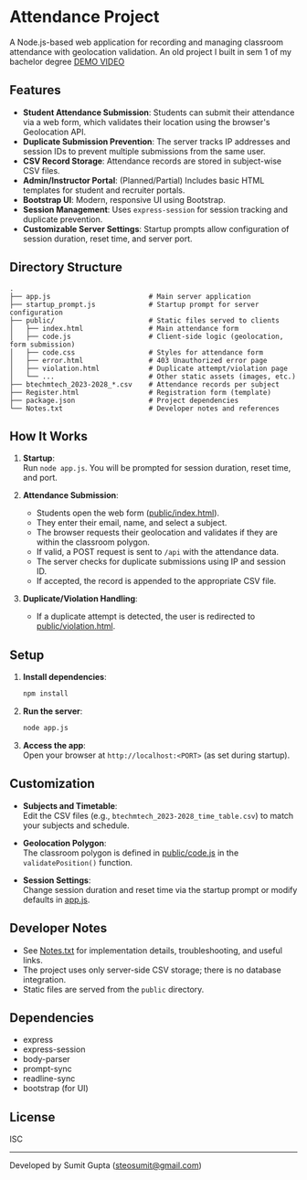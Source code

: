 # Attendance Project

A Node.js-based web application for recording and managing classroom attendance with geolocation validation. An old project I built in sem 1 of my bachelor degree
[DEMO VIDEO](https://drive.google.com/file/d/1WSBD_EG_We4qfY_T-5CpVKsrff5cXBmN/view)

## Features

- **Student Attendance Submission**: Students can submit their attendance via a web form, which validates their location using the browser's Geolocation API.
- **Duplicate Submission Prevention**: The server tracks IP addresses and session IDs to prevent multiple submissions from the same user.
- **CSV Record Storage**: Attendance records are stored in subject-wise CSV files.
- **Admin/Instructor Portal**: (Planned/Partial) Includes basic HTML templates for student and recruiter portals.
- **Bootstrap UI**: Modern, responsive UI using Bootstrap.
- **Session Management**: Uses `express-session` for session tracking and duplicate prevention.
- **Customizable Server Settings**: Startup prompts allow configuration of session duration, reset time, and server port.

## Directory Structure

```
.
├── app.js                        # Main server application
├── startup_prompt.js             # Startup prompt for server configuration
├── public/                       # Static files served to clients
│   ├── index.html                # Main attendance form
│   ├── code.js                   # Client-side logic (geolocation, form submission)
│   ├── code.css                  # Styles for attendance form
│   ├── error.html                # 403 Unauthorized error page
│   ├── violation.html            # Duplicate attempt/violation page
│   └── ...                       # Other static assets (images, etc.)
├── btechmtech_2023-2028_*.csv    # Attendance records per subject
├── Register.html                 # Registration form (template)
├── package.json                  # Project dependencies
└── Notes.txt                     # Developer notes and references
```

## How It Works

1. **Startup**:  
   Run `node app.js`. You will be prompted for session duration, reset time, and port.

2. **Attendance Submission**:  
   - Students open the web form ([public/index.html](public/index.html)).
   - They enter their email, name, and select a subject.
   - The browser requests their geolocation and validates if they are within the classroom polygon.
   - If valid, a POST request is sent to `/api` with the attendance data.
   - The server checks for duplicate submissions using IP and session ID.
   - If accepted, the record is appended to the appropriate CSV file.

3. **Duplicate/Violation Handling**:  
   - If a duplicate attempt is detected, the user is redirected to [public/violation.html](public/violation.html).

## Setup

1. **Install dependencies**:
   ```sh
   npm install
   ```

2. **Run the server**:
   ```sh
   node app.js
   ```

3. **Access the app**:  
   Open your browser at `http://localhost:<PORT>` (as set during startup).

## Customization

- **Subjects and Timetable**:  
  Edit the CSV files (e.g., `btechmtech_2023-2028_time_table.csv`) to match your subjects and schedule.

- **Geolocation Polygon**:  
  The classroom polygon is defined in [public/code.js](public/code.js) in the `validatePosition()` function.

- **Session Settings**:  
  Change session duration and reset time via the startup prompt or modify defaults in [app.js](app.js).

## Developer Notes

- See [Notes.txt](Notes.txt) for implementation details, troubleshooting, and useful links.
- The project uses only server-side CSV storage; there is no database integration.
- Static files are served from the `public` directory.

## Dependencies

- express
- express-session
- body-parser
- prompt-sync
- readline-sync
- bootstrap (for UI)

## License

ISC

---

Developed by Sumit Gupta (steosumit@gmail.com)
